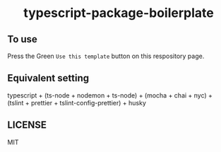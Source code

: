 # <p align="center">typescript-package-boilerplate

## To use
Press the Green `Use this template` button on this respository page.

## Equivalent setting
typescript + (ts-node + nodemon + ts-node) + (mocha + chai + nyc) + (tslint + prettier + tslint-config-prettier) + husky

## LICENSE
MIT

